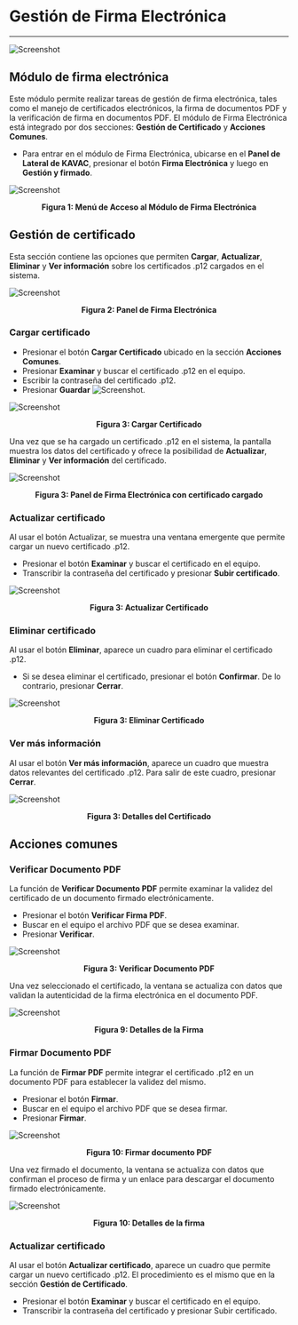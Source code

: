 # Gestión de Firma Electrónica 
******************************

![Screenshot](img/logokavac.png#imagen)


## Módulo de firma electrónica

Este módulo permite realizar tareas de gestión de firma electrónica, tales como el manejo de certificados electrónicos, la firma de documentos PDF y la verificación de firma en documentos PDF. El módulo de Firma Electrónica está integrado por dos secciones: **Gestión de Certificado** y **Acciones Comunes**.

-   Para entrar en el módulo de Firma Electrónica, ubicarse en el **Panel de Lateral de KAVAC**, presionar el botón **Firma Electrónica** y luego en **Gestión y firmado**.

![Screenshot](img/figure_1.png)<div style="text-align: center;font-weight: bold">Figura 1: Menú de Acceso al Módulo de Firma Electrónica</div> 

## Gestión de certificado

Esta sección contiene las opciones que permiten **Cargar**, **Actualizar**, **Eliminar** y **Ver información** sobre los certificados .p12 cargados en el sistema.

![Screenshot](img/figure_2.png)<div style="text-align: center;font-weight: bold">Figura 2: Panel de Firma Electrónica</div> 

### Cargar certificado

-   Presionar el botón **Cargar Certificado** ubicado en la sección **Acciones Comunes**. 
-   Presionar **Examinar** y buscar el certificado .p12 en el equipo.
-   Escribir la contraseña del certificado .p12.
-   Presionar **Guardar** ![Screenshot](img/save.png).


![Screenshot](img/figure_3.png)<div style="text-align: center;font-weight: bold">Figura 3: Cargar Certificado</div>

Una vez que se ha cargado un certificado .p12 en el sistema, la pantalla muestra los datos del certificado y ofrece la posibilidad de **Actualizar**, **Eliminar** y **Ver información** del certificado.

![Screenshot](img/figure_4.png)<div style="text-align: center;font-weight: bold">Figura 3: Panel de Firma Electrónica con certificado cargado</div>

### Actualizar certificado

Al usar el botón Actualizar, se muestra una ventana emergente que permite cargar un nuevo certificado .p12.

-   Presionar el botón **Examinar** y buscar el certificado en el equipo.
-   Transcribir la contraseña del certificado y presionar **Subir certificado**.


![Screenshot](img/figure_5.png)<div style="text-align: center;font-weight: bold">Figura 3: Actualizar Certificado</div>

### Eliminar certificado

Al usar el botón **Eliminar**, aparece un cuadro para eliminar el certificado .p12. 

-   Si se desea eliminar el certificado, presionar el botón **Confirmar**. De lo contrario, presionar **Cerrar**.

![Screenshot](img/figure_6.png)<div style="text-align: center;font-weight: bold">Figura 3: Eliminar Certificado</div>


### Ver más información

Al usar el botón **Ver más información**, aparece un cuadro que muestra datos relevantes del certificado .p12. Para salir de este cuadro, presionar **Cerrar**. 

![Screenshot](img/figure_7.png)<div style="text-align: center;font-weight: bold">Figura 3: Detalles del Certificado</div>


## Acciones comunes

### Verificar Documento PDF

La función de **Verificar Documento PDF** permite examinar la validez del certificado de un documento firmado electrónicamente.

-   Presionar el botón **Verificar Firma PDF**.
-   Buscar en el equipo el archivo PDF que se desea examinar.
-   Presionar **Verificar**. 

![Screenshot](img/figure_8.png)<div style="text-align: center;font-weight: bold">Figura 3: Verificar Documento PDF</div>

Una vez seleccionado el certificado, la ventana se actualiza con datos que validan la autenticidad de la firma electrónica en el documento PDF.

![Screenshot](img/figure_9.png)<div style="text-align: center;font-weight: bold">Figura 9: Detalles de la Firma</div>


### Firmar Documento PDF

La función de **Firmar PDF** permite integrar el certificado .p12 en un documento PDF para establecer la validez del mismo. 

-   Presionar el botón **Firmar**.
-   Buscar en el equipo el archivo PDF que se desea firmar.
-   Presionar **Firmar**. 

![Screenshot](img/figure_10.png)<div style="text-align: center;font-weight: bold">Figura 10: Firmar documento PDF</div>

Una vez firmado el documento, la ventana se actualiza con datos que confirman el proceso de firma y un enlace para descargar el documento firmado electrónicamente. 

![Screenshot](img/figure_11.png)<div style="text-align: center;font-weight: bold">Figura 10: Detalles de la firma</div>

### Actualizar certificado

Al usar el botón **Actualizar certificado**, aparece un cuadro que permite cargar un nuevo certificado .p12. El procedimiento es el mismo que en la sección **Gestión de Certificado**.

-   Presionar el botón **Examinar** y buscar el certificado en el equipo.
-   Transcribir la contraseña del certificado y presionar Subir certificado.


